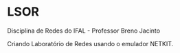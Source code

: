 # LSOR
Disciplina de Redes do IFAL - Professor Breno Jacinto

Criando Laboratório de Redes usando o emulador NETKIT.

